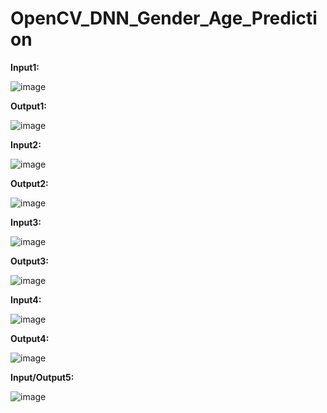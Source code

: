 # OpenCV_DNN_Gender_Age_Prediction

**Input1:**

![image](https://user-images.githubusercontent.com/8421214/117875198-e0596100-b26f-11eb-8acb-27f2f492ee78.png)

**Output1:**

![image](https://user-images.githubusercontent.com/8421214/117874940-9e301f80-b26f-11eb-83da-b40d32d9ed8f.png)

**Input2:**

![image](https://user-images.githubusercontent.com/8421214/117875411-20204880-b270-11eb-9d26-1db8c846298c.png)

**Output2:**

![image](https://user-images.githubusercontent.com/8421214/117875360-10a0ff80-b270-11eb-94d5-77adbfa02bb1.png)

**Input3:**

![image](https://user-images.githubusercontent.com/8421214/117875841-a3da3500-b270-11eb-9f2b-effb3a4e384a.png)

**Output3:**

![image](https://user-images.githubusercontent.com/8421214/117876488-6f1aad80-b271-11eb-9322-de36d491f11b.png)

**Input4:**

![image](https://user-images.githubusercontent.com/8421214/117876043-e26fef80-b270-11eb-9155-a403d7fceef0.png)

**Output4:**

![image](https://user-images.githubusercontent.com/8421214/117875997-d2f0a680-b270-11eb-9fd2-c2666f157468.png)

**Input/Output5:**

![image](https://user-images.githubusercontent.com/8421214/117876146-059a9f00-b271-11eb-9ea2-184e8b14efcb.png)
